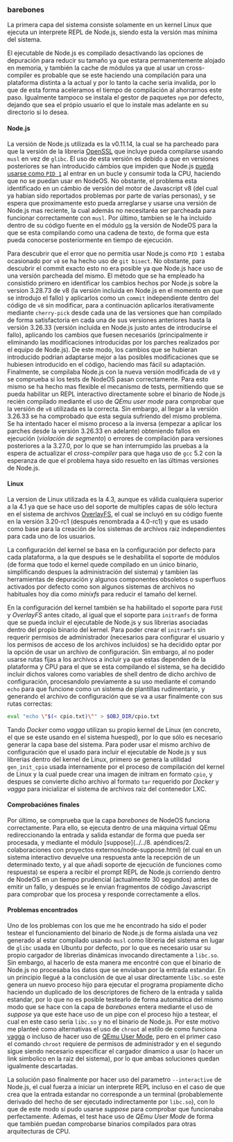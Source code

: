 ### barebones

La primera capa del sistema consiste solamente en un kernel Linux que ejecuta un
interprete REPL de Node.js, siendo esta la versión mas mínima del sistema.

El ejecutable de Node.js es compilado desactivando las opciones de depuración
para reducir su tamaño ya que estara permanentemente alojado en memoria, y
también la cache de módulos ya que al usar un cross-compiler es probable que se
este haciendo una compilación para una plataforma distinta a la actual y por lo
tanto la cache seria invalida, por lo que de esta forma aceleramos el tiempo de
compilación al ahorrarnos este paso. Igualmente tampoco se instala el gestor de
paquetes `npm` por defecto, dejando que sea el própio usuario el que lo instale
mas adelante en su directorio si lo desea.

#### Node.js

La versión de Node.js utilizada es la v0.11.14, la cual se ha parcheado para que
la versión de la libreria [OpenSSL](https://www.openssl.org) que incluye pueda
compilarse usando `musl` en vez de `glibc`. El uso de esta versión es debido a
que en versiones posteriores se han introducido cámbios que impiden que Node.js
[pueda usarse como `PID 1`](https://github.com/nodejs/node/issues/3204) al
entrar en un bucle y consumir toda la CPU, haciendo que no se puedan usar en
NodeOS. No obstante, el problema esta identificado en un cámbio de versión del
motor de Javascript v8 (del cual ya habian sido reportados problemas por parte
de varias personas), y se espera que proximamente esto pueda arreglarse y usarse
una versión de Node.js mas reciente, la cual además no necesitaréa ser parcheada
para funcionar correctamente con `musl`. Por último, tambien se le ha incluido
dentro de su código fuente en el módulo [os](https://nodejs.org/api/os.html) la
versión de NodeOS para la que se esta compilando como una cadena de texto, de
forma que esta pueda conocerse posteriormente en tiempo de ejecución.

Para descubrir que el error que no permitia usar Node.js como `PID 1` estaba
ocasionado por `v8` se ha hecho uso de `git bisect`. No obstante, para descubrir
el commit exacto esto no era posible ya que Node.js hace uso de una versión
parcheada del mismo. El método que se ha empleado ha consistido primero en
identificar los cambios hechos por Node.js sobre la version 3.28.73 de v8 (la
versión incluida en Node.js en el momento en que se introdujo el fallo) y
aplicarlos como un `commit` independiente dentro del código de `v8` sin
modificar, para a continuación aplicarlos iterativamente mediante `cherry-pick`
desde cada una de las versiones que han compilado de forma satisfactoria en cada
una de sus versiones anteriores hasta la versión 3.26.33 (versión incluida en
Node.js justo antes de introducirse el fallo), aplicando los cambios que fuesen
necesariós (principalmente ir eliminando las modificaciones introducidas por los
parches realizados por el equipo de Node.js). De este modo, los cambios que se
hubieran introducido podrian adaptarse mejor a las posibles modificaciones que
se hubiesen introducido en el código, haciendo mas fácil su adaptación.
Finalmente, se compilaba Node.js con la nueva versión modificada de `v8` y se
comprueba si los tests de NodeOS pasan correctamente. Para esto mismo se ha
hecho mas flexible el mecanismo de tests, permitiendo que se pueda habilitar un
REPL interactivo directamente sobre el binario de Node.js recién compilado
mediante el uso de *QEmu user mode* para comprobar que la versión de `v8`
utilizada es la correcta. Sin embargo, al llegar a la versión 3.26.33 se ha
comprobado que esta seguia sufriendo del mismo problema. Se ha intentado hacer
el mismo proceso a la inversa (empezar a aplicar los parches desde la versión
3.26.33 en adelante) obteniendo fallos en ejecución (*violación de segmento*) o
errores de compilación para versiones posteriores a la 3.27.0, por lo que se han
interrumpido las pruebas a la espera de actualizar el *cross-compiler* para que
haga uso de `gcc` 5.2 con la esperanza de que el problema haya sido resuelto en
las últimas versiones de Node.js.

#### Linux

La version de Linux utilizada es la 4.3, aunque es válida cualquiera superior a
la 4.1 ya que se hace uso del soporte de multiples capas de sólo lectura en el
sistema de archivos
[OverlayFS](https://www.kernel.org/doc/Documentation/filesystems/overlayfs.txt),
el cual se incluyó en su código fuente en la versión 3.20-rc1 (después
renombrada a 4.0-rc1) y que es usado como base para la creación de los sistemas
de archivos raiz independientes para cada uno de los usuarios.

La configuración del kernel se basa en la configuración por defecto para cada
plataforma, a la que después se le deshabilita el soporte de módulos (de forma
que todo el kernel quede compilado en un único binario, simplificando despues la
administración del sistema) y tambien las herramientas de depuración y algunos
componentes obsoletos o superfluos activados por defecto como son algunos
sistemas de archivos no habituales hoy dia como *minixfs* para reducir el tamaño
del kernel.

En la configuración del kernel también se ha habilitado el soporte para `FUSE` y
*OverlayFS* antes citado, al igual que el soporte para `initramfs` de forma que
se pueda incluir el ejecutable de Node.js y sus librerias asociadas dentro del
propio binario del kernel. Para poder crear el `initramfs` sin requerir permisos
de administrador (necesarios para configurar el usuario y los permisos de acceso
de los archivos incluidos) se ha decidido optar por la opción de usar un archivo
de configuración. Sin embargo, al no poder usarse rutas fijas a los archivos a
incluir ya que estas dependen de la plataforma y CPU para el que se esta
compilando el sistema, se ha decidido incluir dichos valores como variables de
shell dentro de dicho archivo de configuración, procesandolo previamente a su
uso mediante el comando `echo` para que funcione como un sistema de plantillas
rudimentario, y generando el archivo de configuración que se va a usar
finalmente con sus rutas correctas:

```bash
eval "echo \"$(< cpio.txt)\"" > $OBJ_DIR/cpio.txt
```

Tando *Docker* como *vagga* utilizan su propio kernel de Linux (en concreto, el
que se este usando en el sistema huesped), por lo que sólo es necesario generar
la capa base del sistema. Para poder usar el mismo archivo de configuración que
el usado para incluir el ejecutable de Node.js y sus librerias dentro del kernel
de Linux, primero se genera la utilidad `gen_init_cpio` usada internamente por
el proceso de compilación del kernel de Linux y la cual puede crear una imagen
de initram en formato `cpio`, y despues se convierte dicho archivo al formato
`tar` requerido por *Docker* y *vagga* para inicializar el sistema de archivos
raiz del contenedor LXC.

#### Comprobaciónes finales

Por último, se comprueba que la capa *barebones* de NodeOS funciona correctamente.
Para ello, se ejecuta dentro de una máquina virtual QEmu redireccionando la
entrada y salida estandar de forma que pueda ser procesada, y mediante el módulo
[suppose](../../8. apéndices/2. colaboraciones con proyectos externos/node-suppose.html)
(el cual en un sistema interactivo devuelve una respuesta ante la recepción de
un determinado texto, y al que añadi soporte de ejecución de funciones como
respuesta) se espera a recibir el prompt REPL de Node.js corriendo dentro de
NodeOS en un tiempo prudencial (actualmente 30 segundos) antes de emitir un
fallo, y después se le envian fragmentos de código Javascript para comprobar que
los procesa y responde correctamente a ellos.

#### Problemas encontrados

Uno de los problemas con los que me he encontrado ha sido el poder testear el
funcionamiento del binario de Node.js de forma aislada una vez generado al estar
compilado usando `musl` como libreria del sistema en lugar de `glibc` usada en
Ubuntu por defecto, por lo que es necesario usar su propio cargador de librerias
dinámicas invocando directamente a `libc.so`. Sin embargo, al hacerlo de esta
manera me encontré con que el binario de Node.js no procesaba los datos que se
enviaban por la entrada estandar. En un principio llegué a la conclusión de que
al usar directamente `libc.so` este genera un nuevo proceso hijo para ejecutar
el programa propiamente dicho haciendo un duplicado de los descriptores de
fichero de la entrada y salida estandar, por lo que no es posible testearlo de
forma automática del mismo modo que se hace con la capa de *barebones* entera
mediante el uso de *suppose* ya que este hace uso de un pipe con el proceso hijo
a testear, el cual en este caso seria `libc.so` y no el binario de Node.js. Por
este motivo me planteé como alternativas el uso de `chroot` al estilo de como
funciona [vagga](https://github.com/tailhook/vagga) o incluso de hacer uso de
[QEmu User Mode](http://qemu.weilnetz.de/qemu-doc.html#QEMU-User-space-emulator),
pero en el primer caso el comando `chroot` requiere de permisos de administrador
y en el segundo sigue siendo necesario especificar el cargador dinamico a usar
(o hacer un link simbolico en la raiz del sistema), por lo que ambas soluciones
quedan igualmente descartadas.

La solución paso finalmente por hacer uso del parametro `--interactive` de
Node.js, el cual fuerza a iniciar un interprete REPL incluso en el caso de que
crea que la entrada estandar no corresponde a un terminal (probablemente
derivado del hecho de ser ejecutado indirectamente por `libc.so`), con lo que de
este modo sí pudo usarse *suppose* para comprobar que funcionaba perfectamente.
Ademas, el test hace uso de *QEmu User Mode* de forma que también puedan
comprobarse binarios compilados para otras arquitecturas de CPU.
